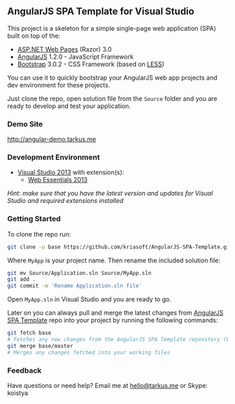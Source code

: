 ## AngularJS SPA Template for Visual Studio

This project is a skeleton for a simple single-page web application (SPA) built on top of the:

 - [ASP.NET Web Pages](http://www.asp.net/web-pages) (Razor) 3.0
 - [AngularJS](http://www.angularjs.org) 1.2.0 - JavaScript Framework
 - [Bootstrap](http://getbootstrap.com/) 3.0.2 - CSS Framework (based on [LESS](http://lesscss.org/))

You can use it to quickly bootstrap your AngularJS web app projects and dev environment for these projects.

Just clone the repo, open solution file from the ```Source``` folder and you are ready to develop
and test your application.

### Demo Site

http://angular-demo.tarkus.me


### Development Environment

 - [Visual Studio 2013](http://www.visualstudio.com) with extension(s):
   - [Web Essentials 2013](http://visualstudiogallery.msdn.microsoft.com/56633663-6799-41d7-9df7-0f2a504ca361)

*Hint: make sure that you have the latest version and updates for Visual Studio and required extensions installed*

### Getting Started

To clone the repo run:

```bash
git clone -o base https://github.com/kriasoft/AngularJS-SPA-Template.git MyApp
````

Where ```MyApp``` is your project name. Then rename the included solution file:

```bash
git mv Source/Application.sln Source/MyApp.sln
git add .
git commit -m 'Rename Application.sln file'
```

Open ```MyApp.sln``` in Visual Studio and you are ready to go.

Later on you can always pull and merge the latest changes from [AngularJS SPA Template](https://github.com/kriasoft/AngularJS-SPA-Template)
repo into your project by running the following commands:

```bash
git fetch base
# Fetches any new changes from the AngularJS SPA Template repository (base)
git merge base/master
# Merges any changes fetched into your working files
```

### Feedback

Have questions or need help? Email me at [hello@tarkus.me](mailto:hello@tarkus.me) or Skype: koistya